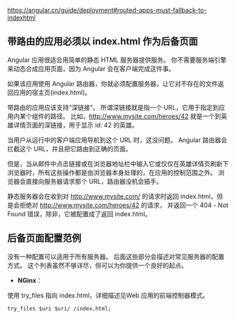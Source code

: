 <https://angular.cn/guide/deployment#routed-apps-must-fallback-to-indexhtml>

## 带路由的应用必须以 index.html 作为后备页面

Angular 应用很适合用简单的静态 HTML 服务器提供服务。 你不需要服务端引擎来动态合成应用页面，因为 Angular 会在客户端完成这件事。

如果该应用使用 Angular 路由器，你就必须配置服务器，让它对不存在的文件返回应用的宿主页(index.html)。

带路由的应用应该支持“深链接”。 所谓深链接就是指一个 URL，它用于指定到应用内某个组件的路径。 比如，http://www.mysite.com/heroes/42 就是一个到英雄详情页面的深链接，用于显示 id: 42 的英雄。

当用户从运行中的客户端应用导航到这个 URL 时，这没问题。 Angular 路由器会拦截这个 URL，并且把它路由到正确的页面。

但是，当从邮件中点击链接或在浏览器地址栏中输入它或仅仅在英雄详情页刷新下浏览器时，所有这些操作都是由浏览器本身处理的，在应用的控制范围之外。 浏览器会直接向服务器请求那个 URL，路由器没机会插手。

静态服务器会在收到对 http://www.mysite.com/ 的请求时返回 index.html，但是会拒绝对 http://www.mysite.com/heroes/42 的请求， 并返回一个 404 - Not Found 错误，除非，它被配置成了返回 index.html。

## 后备页面配置范例

没有一种配置可以适用于所有服务器。 后面这些部分会描述对常见服务器的配置方式。 这个列表虽然不够详尽，但可以为你提供一个良好的起点。

- **NGinx**：

使用 try_files 指向 index.html，详细描述见Web 应用的前端控制器模式。

```code
try_files $uri $uri/ /index.html;
```
